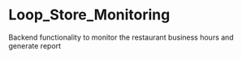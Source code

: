 # Loop_Store_Monitoring
Backend functionality to monitor the restaurant business hours and generate report
